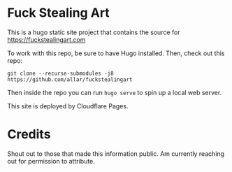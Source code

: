 # Fuck Stealing Art

This is a hugo static site project that contains the source for https://fuckstealingart.com

To work with this repo, be sure to have Hugo installed. Then, check out this repo:

`git clone --recurse-submodules -j8 https://github.com/allar/fuckstealingart`

Then inside the repo you can run `hugo serve` to spin up a local web server.

This site is deployed by Cloudflare Pages.

# Credits

Shout out to those that made this information public. Am currently reaching out for permission to attribute.